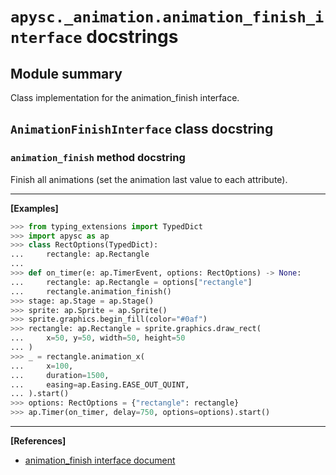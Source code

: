 # `apysc._animation.animation_finish_interface` docstrings

## Module summary

Class implementation for the animation_finish interface.

## `AnimationFinishInterface` class docstring

### `animation_finish` method docstring

Finish all animations (set the animation last value to each attribute).<hr>

**[Examples]**

```py
>>> from typing_extensions import TypedDict
>>> import apysc as ap
>>> class RectOptions(TypedDict):
...     rectangle: ap.Rectangle
...
>>> def on_timer(e: ap.TimerEvent, options: RectOptions) -> None:
...     rectangle: ap.Rectangle = options["rectangle"]
...     rectangle.animation_finish()
>>> stage: ap.Stage = ap.Stage()
>>> sprite: ap.Sprite = ap.Sprite()
>>> sprite.graphics.begin_fill(color="#0af")
>>> rectangle: ap.Rectangle = sprite.graphics.draw_rect(
...     x=50, y=50, width=50, height=50
... )
>>> _ = rectangle.animation_x(
...     x=100,
...     duration=1500,
...     easing=ap.Easing.EASE_OUT_QUINT,
... ).start()
>>> options: RectOptions = {"rectangle": rectangle}
>>> ap.Timer(on_timer, delay=750, options=options).start()
```

<hr>

**[References]**

- [animation_finish interface document](https://simon-ritchie.github.io/apysc/en/animation_finish.html)